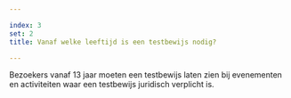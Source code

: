 ```yaml
---

index: 3
set: 2
title: Vanaf welke leeftijd is een testbewijs nodig? 

---
```

Bezoekers vanaf 13 jaar moeten een testbewijs laten zien bij evenementen en activiteiten waar een testbewijs juridisch verplicht is.
